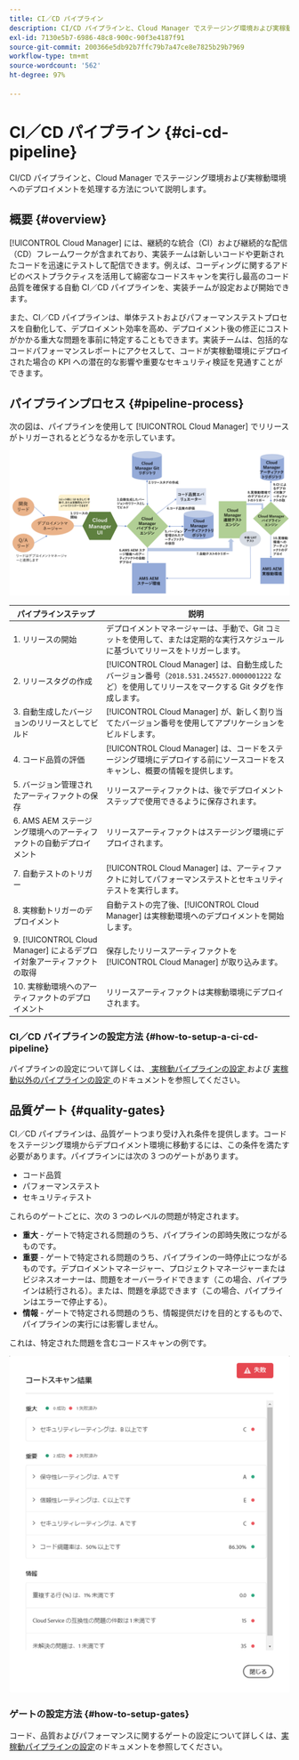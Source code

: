 ```yaml
---
title: CI／CD パイプライン
description: CI/CD パイプラインと、Cloud Manager でステージング環境および実稼動環境へのデプロイメントを処理する方法について説明します。
exl-id: 7130e5b7-6986-48c8-900c-90f3e4187f91
source-git-commit: 200366e5db92b7ffc79b7a47ce8e7825b29b7969
workflow-type: tm+mt
source-wordcount: '562'
ht-degree: 97%

---
```



# CI／CD パイプライン {#ci-cd-pipeline}

CI/CD パイプラインと、Cloud Manager でステージング環境および実稼動環境へのデプロイメントを処理する方法について説明します。

## 概要 {#overview}

[!UICONTROL Cloud Manager] には、継続的な統合（CI）および継続的な配信（CD）フレームワークが含まれており、実装チームは新しいコードや更新されたコードを迅速にテストして配信できます。例えば、コーディングに関するアドビのベストプラクティスを活用して綿密なコードスキャンを実行し最高のコード品質を確保する自動 CI／CD パイプラインを、実装チームが設定および開始できます。

また、CI／CD パイプラインは、単体テストおよびパフォーマンステストプロセスを自動化して、デプロイメント効率を高め、デプロイメント後の修正にコストがかかる重大な問題を事前に特定することもできます。実装チームは、包括的なコードパフォーマンスレポートにアクセスして、コードが実稼動環境にデプロイされた場合の KPI への潜在的な影響や重要なセキュリティ検証を見通すことができます。

## パイプラインプロセス {#pipeline-process}

次の図は、パイプラインを使用して [!UICONTROL Cloud Manager] でリリースがトリガーされるとどうなるかを示しています。

![パイプラインプロセス](/help/assets/screen_shot_2018-05-30at82457pm.png)

| パイプラインステップ | 説明 |
|---|---|
| 1. リリースの開始 | デプロイメントマネージャーは、手動で、Git コミットを使用して、または定期的な実行スケジュールに基づいてリリースをトリガーします。 |
| 2. リリースタグの作成 | [!UICONTROL Cloud Manager] は、自動生成したバージョン番号（`2018.531.245527.0000001222` など）を使用してリリースをマークする Git タグを作成します。 |
| 3. 自動生成したバージョンのリリースとしてビルド | [!UICONTROL Cloud Manager] が、新しく割り当てたバージョン番号を使用してアプリケーションをビルドします。 |
| 4. コード品質の評価 | [!UICONTROL Cloud Manager] は、コードをステージング環境にデプロイする前にソースコードをスキャンし、概要の情報を提供します。 |
| 5. バージョン管理されたアーティファクトの保存 | リリースアーティファクトは、後でデプロイメントステップで使用できるように保存されます。 |
| 6. AMS AEM ステージング環境へのアーティファクトの自動デプロイメント | リリースアーティファクトはステージング環境にデプロイされます。 |
| 7. 自動テストのトリガー | [!UICONTROL Cloud Manager] は、アーティファクトに対してパフォーマンステストとセキュリティテストを実行します。 |
| 8. 実稼動トリガーのデプロイメント | 自動テストの完了後、[!UICONTROL Cloud Manager] は実稼動環境へのデプロイメントを開始します。 |
| 9. [!UICONTROL Cloud Manager] によるデプロイ対象アーティファクトの取得 | 保存したリリースアーティファクトを [!UICONTROL Cloud Manager] が取り込みます。 |
| 10. 実稼動環境へのアーティファクトのデプロイメント | リリースアーティファクトは実稼動環境にデプロイされます。 |

### CI／CD パイプラインの設定方法 {#how-to-setup-a-ci-cd-pipeline}

パイプラインの設定について詳しくは、[ 実稼動パイプラインの設定 ](/help/using/production-pipelines.md) および [ 実稼動以外のパイプラインの設定 ](/help/using/non-production-pipelines.md) のドキュメントを参照してください。

## 品質ゲート {#quality-gates}

CI／CD パイプラインは、品質ゲートつまり受け入れ条件を提供します。コードをステージング環境からデプロイメント環境に移動するには、この条件を満たす必要があります。パイプラインには次の 3 つのゲートがあります。

* コード品質
* パフォーマンステスト
* セキュリティテスト

これらのゲートごとに、次の 3 つのレベルの問題が特定されます。

* **重大** - ゲートで特定される問題のうち、パイプラインの即時失敗につながるものです。
* **重要** - ゲートで特定される問題のうち、パイプラインの一時停止につながるものです。デプロイメントマネージャー、プロジェクトマネージャーまたはビジネスオーナーは、問題をオーバーライドできます（この場合、パイプラインは続行される）。または、問題を承認できます（この場合、パイプラインはエラーで停止する）。
* **情報** - ゲートで特定される問題のうち、情報提供だけを目的とするもので、パイプラインの実行には影響しません。

これは、特定された問題を含むコードスキャンの例です。

![コードスキャンの例](/help/assets/quality-gate-failed.png)

### ゲートの設定方法 {#how-to-setup-gates}

コード、品質およびパフォーマンスに関するゲートの設定について詳しくは、[実稼動パイプラインの設定](/help/using/production-pipelines.md)のドキュメントを参照してください。
